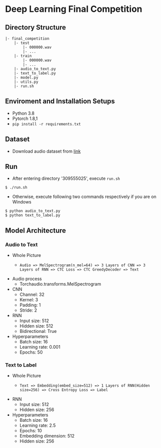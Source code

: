 # Deep Learning Final Competition
## Directory Structure
```
|- final_competition
	|- test
		|- 000000.wav
		|- ...
	|- train
		|- 000000.wav
		|- ...
	|- audio_to_text.py
	|- text_to_label.py
	|- model.py
	|- utils.py 
	|- run.sh

```
## Enviroment and Installation Setups
- Python 3.8
- Pytorch 1.8,1
- `pip install -r requirements.txt`

## Dataset
- Download audio dataset from [link](https://www.kaggle.com/c/nycu-dl-final-competition/data)

## Run
- After entering directory '309555025', execute `run.sh`
```
$ ./run.sh
```

- Otherwise, execute following two commands respectively if you are on Windows
```
$ python audio_to_text.py
$ python text_to_label.py
```
## Model Architecture
### Audio to Text
- Whole Picture
	- 	```
		Audio => MelSpectrogram(n_mel=64) => 3 Layers of CNN => 3 Layers of RNN => CTC Loss => CTC GreedyDecoder => Text
		```
- Audio process
	- Torchaudio.transforms.MelSpectrogram
- CNN
	- Channel: 32
	- Kernel: 3
	- Padding: 1
	- Stride: 2
- RNN
	- Input size: 512
	- Hidden size: 512
	- Bidirectional: True
- Hyperparameters
	- Batch size: 16
	- Learning rate: 0.001
	- Epochs: 50

### Text to Label
- Whole Picture
	- 	```
		Text => Embedding(embed_size=512) => 1 Layers of RNN(Hidden size=256) => Cross Entropy Loss => Label
		``` 
- RNN
	- Input size: 512
	- Hidden size: 256
- Hyperparameters
	- Batch size: 16
	- Learning rate: 2.5
	- Epochs: 10
	- Embedding dimension: 512
	- Hidden size: 256
